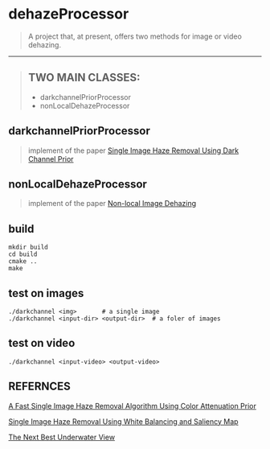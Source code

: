 # dehazeProcessor
> A project that, at present, offers two methods for image or video dehazing.
---
> ## TWO MAIN CLASSES:
> * darkchannelPriorProcessor
> * nonLocalDehazeProcessor

## darkchannelPriorProcessor
> implement of the paper [Single Image Haze Removal Using Dark Channel Prior](https://www.ncbi.nlm.nih.gov/pubmed/20820075)

## nonLocalDehazeProcessor
> implement of the paper [Non-local Image Dehazing](http://ieeexplore.ieee.org/document/7780554/?arnumber=7780554)

## build

    mkdir build
    cd build
    cmake ..
    make

## test on images

    ./darkchannel <img>       # a single image
    ./darkchannel <input-dir> <output-dir>  # a foler of images

## test on video

    ./darkchannel <input-video> <output-video>

## REFERNCES
[A Fast Single Image Haze Removal Algorithm Using Color Attenuation Prior](http://ieeexplore.ieee.org/abstract/document/7128396/)

[Single Image Haze Removal Using White Balancing and Saliency Map](http://www.sciencedirect.com/science/article/pii/S1877050915000435)

[The Next Best Underwater View](http://ieeexplore.ieee.org/document/7780778/)
